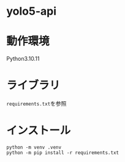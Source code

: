 # yolo5-api

# 動作環境
Python3.10.11

# ライブラリ
`requirements.txt`を参照

# インストール
```
python -m venv .venv
python -m pip install -r requirements.txt
```
